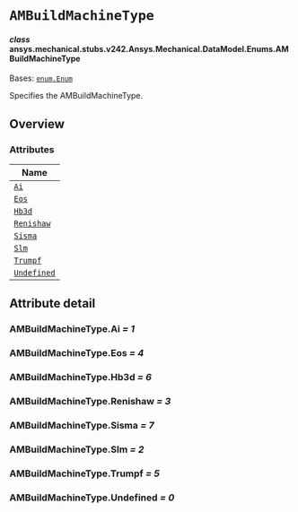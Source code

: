 # `AMBuildMachineType`



#### *class* ansys.mechanical.stubs.v242.Ansys.Mechanical.DataModel.Enums.AMBuildMachineType

Bases: [`enum.Enum`](https://docs.python.org/3/library/enum.html#enum.Enum)

Specifies the AMBuildMachineType.

<!-- !! processed by numpydoc !! -->

<a id="overview"></a>

## Overview

### Attributes

| Name |
| ---------------------------------------------- |
| [`Ai`](#AMBuildMachineType.Ai) |
| [`Eos`](#AMBuildMachineType.Eos) |
| [`Hb3d`](#AMBuildMachineType.Hb3d) |
| [`Renishaw`](#AMBuildMachineType.Renishaw) |
| [`Sisma`](#AMBuildMachineType.Sisma) |
| [`Slm`](#AMBuildMachineType.Slm) |
| [`Trumpf`](#AMBuildMachineType.Trumpf) |
| [`Undefined`](#AMBuildMachineType.Undefined) |

<a id="attribute-detail"></a>

## Attribute detail

<a id="AMBuildMachineType.Ai"></a>

### AMBuildMachineType.Ai *= 1*

<a id="AMBuildMachineType.Eos"></a>

### AMBuildMachineType.Eos *= 4*

<a id="AMBuildMachineType.Hb3d"></a>

### AMBuildMachineType.Hb3d *= 6*

<a id="AMBuildMachineType.Renishaw"></a>

### AMBuildMachineType.Renishaw *= 3*

<a id="AMBuildMachineType.Sisma"></a>

### AMBuildMachineType.Sisma *= 7*

<a id="AMBuildMachineType.Slm"></a>

### AMBuildMachineType.Slm *= 2*

<a id="AMBuildMachineType.Trumpf"></a>

### AMBuildMachineType.Trumpf *= 5*

<a id="AMBuildMachineType.Undefined"></a>

### AMBuildMachineType.Undefined *= 0*



